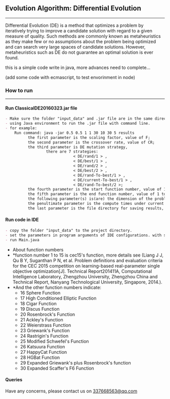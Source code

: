 ## Evolution Algorithm: Differential Evolution

---

Differential Evolution (DE) is a method that optimizes a problem by iteratively trying to improve a candidate solution with regard to a given measure of quality. Such methods are commonly known as metaheuristics as they make few or no assumptions about the problem being optimized and can search very large spaces of candidate solutions. However, metaheuristics such as DE do not guarantee an optimal solution is ever found.

this is a simple code write in java, more advances need to complete...

(add some code with ecmascript, to test envorinment in node)

### How to run

---

#### Run ClassicalDE20160323.jar file

```markdown
- Make sure the folder "input_data" and .jar file are in the same directory.
- using Java environment to run the .jar file with command line.
- for example: 
	Run command: java -jar 0.5 0.5 1 1 30 10 30 5 results
          the first parameter is the scaling factor, value of F;
          the second parameter is the crossover rate, value of CR;
          the third parameter is DE mutation strategy, 
                  there are 7 strategies: 
                              < DE/rand/1 > , 
                              < DE/best/1 > , 
                              < DE/rand/2 > , 
                              < DE/best/2 > ,
                              < DE/rand-To-best/1 > , 
                              < DE/current-To-best/1 > ,
                              < DE/rand-To-best/2 >;
          the fourth parameter is the start function number, value of 1 to 30;
          the fifth parameter is the end function number, value of 1 to 30, and must be bigger than start function number or be equal to it;
          the following parameter(s) is(are) the dimension of the problem (must be set as 10,30,50,100 while function number is within 1 to 15);
          the penultimate parameter is the compute times under current conditions, at least 1 time and should not be more than 51 times;
          the last parameter is the file directory for saving results, see details in the directory.
```

#### Run code in IDE

```markdown
- copy the folder "input_data" to the project directory.
- set the parameters in program arguments of IDE configurations. with same as above.
- run Main.java
```
- About function numbers
- *function number 1 to 15 is cec15's function, more details see (Liang J J, Qu B Y, Suganthan P N, et al. Problem definitions and evaluation criteria for the CEC 2015 competition on learning-based real-parameter single objective optimization[J]. Technical Report201411A, Computational Intelligence Laboratory, Zhengzhou University, Zhengzhou China and Technical Report, Nanyang Technological University, Singapore, 2014.).
- *And the other function numbers indicate:
  - 16 Sphere Function
  - 17 High Conditioned Elliptic Function
  - 18 Cigar Function
  - 19 Discus Function
  - 20 Rosenbrock's Function
  - 21 Ackley's Function
  - 22 Weierstrass Function
  - 23 Griewank's Function
  - 24 Rastrigin's Function
  - 25 Modified Schwefel's Function
  - 26 Katsuura Function
  - 27 HappyCat Function
  - 28 HGBat Function
  - 29 Expanded Griewank's plus Rosenbrock's function
  - 30 Expanded Scaffer's F6 Function

#### Queries

Have any concerns, please contact us on 337668563@qq.com